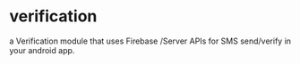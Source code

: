 # verification
a Verification module that uses Firebase /Server APIs for SMS send/verify in your android app.

